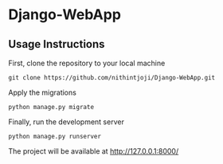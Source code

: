 # Django-WebApp

## Usage Instructions

First, clone the repository to your local machine
```
git clone https://github.com/nithintjoji/Django-WebApp.git
```

Apply the migrations
```
python manage.py migrate
```

Finally, run the development server
```
python manage.py runserver
```

The project will be available at http://127.0.0.1:8000/

